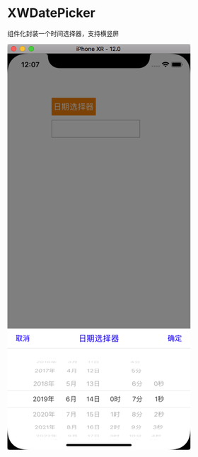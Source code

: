 # XWDatePicker
组件化封装一个时间选择器，支持横竖屏

![datePickerSnip](https://github.com/wxiaowu/XWDatePicker/blob/master/datePickerSnip.png)